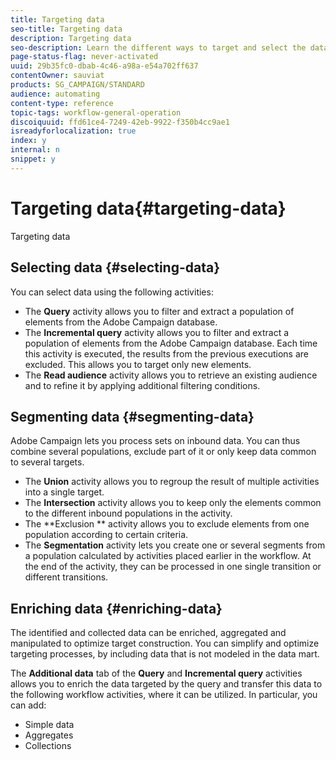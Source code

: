 ```yaml
---
title: Targeting data
seo-title: Targeting data
description: Targeting data
seo-description: Learn the different ways to target and select the data you need.
page-status-flag: never-activated
uuid: 29b35fc0-dbab-4c46-a98a-e54a702ff637
contentOwner: sauviat
products: SG_CAMPAIGN/STANDARD
audience: automating
content-type: reference
topic-tags: workflow-general-operation
discoiquuid: ffd61ce4-7249-42eb-9922-f350b4cc9ae1
isreadyforlocalization: true
index: y
internal: n
snippet: y
---
```


# Targeting data{#targeting-data}

Targeting data

## Selecting data {#selecting-data}

You can select data using the following activities:

* The **Query** activity allows you to filter and extract a population of elements from the Adobe Campaign database.
* The **Incremental query** activity allows you to filter and extract a population of elements from the Adobe Campaign database. Each time this activity is executed, the results from the previous executions are excluded. This allows you to target only new elements.
* The **Read audience** activity allows you to retrieve an existing audience and to refine it by applying additional filtering conditions.

## Segmenting data {#segmenting-data}

Adobe Campaign lets you process sets on inbound data. You can thus combine several populations, exclude part of it or only keep data common to several targets.

* The **Union** activity allows you to regroup the result of multiple activities into a single target.
* The **Intersection** activity allows you to keep only the elements common to the different inbound populations in the activity.
* The **Exclusion ** activity allows you to exclude elements from one population according to certain criteria.
* The **Segmentation** activity lets you create one or several segments from a population calculated by activities placed earlier in the workflow. At the end of the activity, they can be processed in one single transition or different transitions.

## Enriching data {#enriching-data}

The identified and collected data can be enriched, aggregated and manipulated to optimize target construction. You can simplify and optimize targeting processes, by including data that is not modeled in the data mart.

The **Additional data** tab of the **Query** and **Incremental query** activities allows you to enrich the data targeted by the query and transfer this data to the following workflow activities, where it can be utilized. In particular, you can add:

* Simple data
* Aggregates
* Collections

